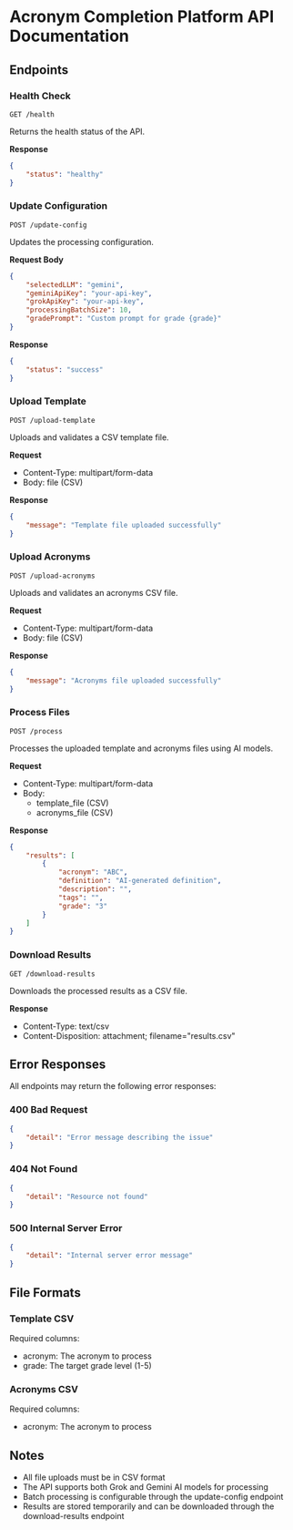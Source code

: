# Acronym Completion Platform API Documentation

## Endpoints

### Health Check
```http
GET /health
```
Returns the health status of the API.

**Response**
```json
{
    "status": "healthy"
}
```

### Update Configuration
```http
POST /update-config
```
Updates the processing configuration.

**Request Body**
```json
{
    "selectedLLM": "gemini",
    "geminiApiKey": "your-api-key",
    "grokApiKey": "your-api-key",
    "processingBatchSize": 10,
    "gradePrompt": "Custom prompt for grade {grade}"
}
```

**Response**
```json
{
    "status": "success"
}
```

### Upload Template
```http
POST /upload-template
```
Uploads and validates a CSV template file.

**Request**
- Content-Type: multipart/form-data
- Body: file (CSV)

**Response**
```json
{
    "message": "Template file uploaded successfully"
}
```

### Upload Acronyms
```http
POST /upload-acronyms
```
Uploads and validates an acronyms CSV file.

**Request**
- Content-Type: multipart/form-data
- Body: file (CSV)

**Response**
```json
{
    "message": "Acronyms file uploaded successfully"
}
```

### Process Files
```http
POST /process
```
Processes the uploaded template and acronyms files using AI models.

**Request**
- Content-Type: multipart/form-data
- Body: 
  - template_file (CSV)
  - acronyms_file (CSV)

**Response**
```json
{
    "results": [
        {
            "acronym": "ABC",
            "definition": "AI-generated definition",
            "description": "",
            "tags": "",
            "grade": "3"
        }
    ]
}
```

### Download Results
```http
GET /download-results
```
Downloads the processed results as a CSV file.

**Response**
- Content-Type: text/csv
- Content-Disposition: attachment; filename="results.csv"

## Error Responses

All endpoints may return the following error responses:

### 400 Bad Request
```json
{
    "detail": "Error message describing the issue"
}
```

### 404 Not Found
```json
{
    "detail": "Resource not found"
}
```

### 500 Internal Server Error
```json
{
    "detail": "Internal server error message"
}
```

## File Formats

### Template CSV
Required columns:
- acronym: The acronym to process
- grade: The target grade level (1-5)

### Acronyms CSV
Required columns:
- acronym: The acronym to process

## Notes

- All file uploads must be in CSV format
- The API supports both Grok and Gemini AI models for processing
- Batch processing is configurable through the update-config endpoint
- Results are stored temporarily and can be downloaded through the download-results endpoint 